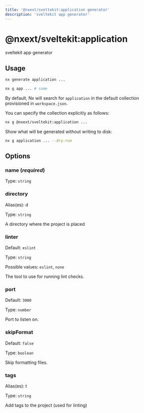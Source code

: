 ```yaml
---
title: '@nxext/sveltekit:application generator'
description: 'sveltekit app generator'
---
```


# @nxext/sveltekit:application

sveltekit app generator

## Usage

```bash
nx generate application ...
```

```bash
nx g app ... # same
```

By default, Nx will search for `application` in the default collection provisioned in `workspace.json`.

You can specify the collection explicitly as follows:

```bash
nx g @nxext/sveltekit:application ...
```

Show what will be generated without writing to disk:

```bash
nx g application ... --dry-run
```

## Options

### name (_**required**_)

Type: `string`

### directory

Alias(es): d

Type: `string`

A directory where the project is placed

### linter

Default: `eslint`

Type: `string`

Possible values: `eslint`, `none`

The tool to use for running lint checks.

### port

Default: `3000`

Type: `number`

Port to listen on.

### skipFormat

Default: `false`

Type: `boolean`

Skip formatting files.

### tags

Alias(es): t

Type: `string`

Add tags to the project (used for linting)
